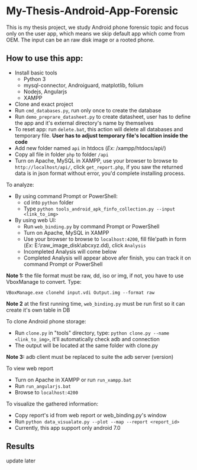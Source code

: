 # My-Thesis-Android-App-Forensic
This is my thesis project, we study Android phone forensic topic and focus only on the user app, which means we skip default app which come from OEM. The input can be an raw disk image or a rooted phone.

## How to use this app:
- Install basic tools
  - Python 3
  - mysql-connector, Androiguard, matplotlib, folium
  - Nodejs, Angularjs
  - XAMPP
- Clone and exact project
- Run `cmd_databases.py`, run only once to create the database
- Run `demo_preprare_datasheet.py` to create datasheet, user has to define the app and it's external directory's name by themselves
- To reset app: run `delete.bat`, this action will delete all databases and temporary file. **User has to adjust temporary file's localtion inside the code**
- Add new folder named `api` in htdocs (*Ex:* /xampp/htdocs/api/)
- Copy all file in folder `php` to folder `/api`
- Turn on Apache, MySQL in XAMPP, use your browser to browse to `http://localhost/api/`, click `get_report.php`, if you saw the returned data is in json format without error, you'd complete installing process.

To analyze:
- By using command Prompt or PowerShell:
  + cd into `python` folder
  + Type `python tools_android_apk_finfo_collection.py --input <link_to_img>`
- By using web UI:
  + Run `web_binding.py` by command Prompt or PowerShell
  + Turn on Apache, MySQL in XAMPP
  + Use your browser to browse to `localhost:4200`, fill file'path in form (*Ex:* E:\raw_image_disk\abcxyz.dd), click `Analysis`
  + Incompleted Analysis will come below
  + Completed Analysis will appear above afer finish, you can track it on command Prompt or PowerShell

**Note 1:** the file format must be raw, dd, iso or img, if not, you have to use VboxManage to convert. Type:
```
VBoxManage.exe clonehd input.vdi Output.img --format raw
```
**Note 2** at the first running time, `web_binding.py` must be run first so it can create it's own table in DB

To clone Android phone storage:
- Run `clone.py` in "tools" directory, type: `python clone.py --name <link_to_img>`, it'll automatically check adb and connection
- The output will be located at the same folder with clone.py

**Note 3:** adb client must be replaced to suite the adb server (version)

To view web report
- Turn on Apache in XAMPP or run `run_xampp.bat`
- Run `run_angularjs.bat`
- Browse to `localhost:4200`

To visualize the gathered information:
- Copy report's id from web report or web_binding.py's window
- Run `python data_visualate.py --plot --map --report <report_id>`
- Currently, this app support only android 7.0

## Results
update later

